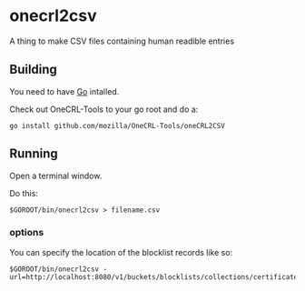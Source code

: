 # onecrl2csv
A thing to make CSV files containing human readible entries

## Building
You need to have [Go](https://golang.org) intalled.

Check out OneCRL-Tools to your go root and do a:

```
go install github.com/mozilla/OneCRL-Tools/oneCRL2CSV
```

## Running
Open a terminal window.

Do this:
```
$GOROOT/bin/onecrl2csv > filename.csv
```

### options
You can specify the location of the blocklist records like so:
```
$GOROOT/bin/onecrl2csv -url=http://localhost:8080/v1/buckets/blocklists/collections/certificates/records
```
